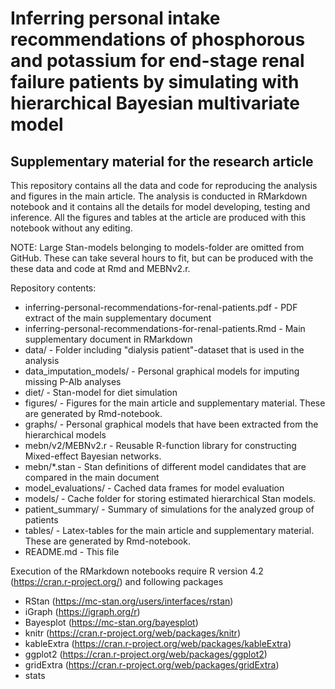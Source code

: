 # Inferring personal intake recommendations of phosphorous and potassium for end-stage renal failure patients by simulating with hierarchical Bayesian multivariate model
## Supplementary material for the research article

This repository contains all the data and code for reproducing the analysis and figures in the main article. The analysis is conducted in RMarkdown notebook and it contains all the details for model developing, testing and inference. All the figures and tables at the article are produced with this notebook without any editing.

NOTE: Large Stan-models belonging to models-folder are omitted from GitHub. These can take several hours to fit, but can be produced with the these data and code at Rmd and MEBNv2.r.

Repository contents:

- inferring-personal-recommendations-for-renal-patients.pdf  - PDF extract of the main supplementary document
- inferring-personal-recommendations-for-renal-patients.Rmd  - Main supplementary document in RMarkdown 
- data/                                                      - Folder including "dialysis patient"-dataset that is used in the analysis
- data_imputation_models/                                    - Personal graphical models for imputing missing P-Alb analyses
- diet/                                                      - Stan-model for diet simulation
- figures/                                                   - Figures for the main article and supplementary material. These are generated by Rmd-notebook.
- graphs/                                                    - Personal graphical models that have been extracted from the hierarchical models
- mebn/v2/MEBNv2.r                                           - Reusable R-function library for constructing Mixed-effect Bayesian networks. 
- mebn/*.stan                                                - Stan definitions of different model candidates that are compared in the main document
- model_evaluations/                                         - Cached data frames for model evaluation
- models/                                                    - Cache folder for storing estimated hierarchical Stan models.
- patient_summary/                                           - Summary of simulations for the analyzed group of patients
- tables/                                                    - Latex-tables for the main article and supplementary material. These are generated by Rmd-notebook.
- README.md                                                  - This file

Execution of the RMarkdown notebooks require R version 4.2 (https://cran.r-project.org/) and following packages
- RStan (https://mc-stan.org/users/interfaces/rstan)
- iGraph (https://igraph.org/r)
- Bayesplot (https://mc-stan.org/bayesplot)
- knitr (https://cran.r-project.org/web/packages/knitr)
- kableExtra (https://cran.r-project.org/web/packages/kableExtra)
- ggplot2 (https://cran.r-project.org/web/packages/ggplot2)
- gridExtra (https://cran.r-project.org/web/packages/gridExtra)
- stats
